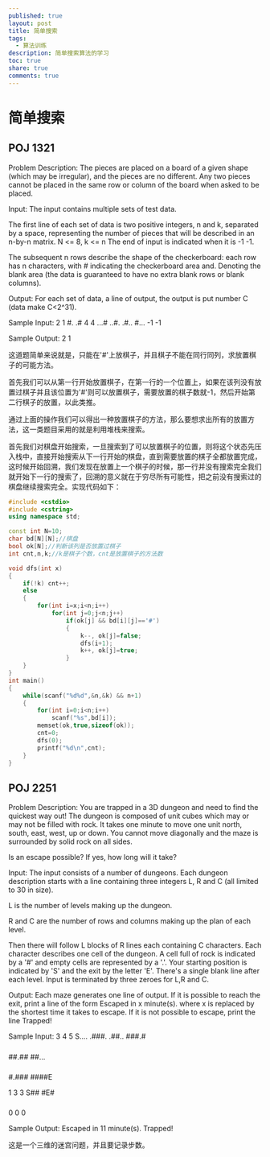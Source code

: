 ```yaml
---
published: true
layout: post
title: 简单搜索
tags:
  - 算法训练
description: 简单搜索算法的学习
toc: true
share: true
comments: true
---
```

# 简单搜索

## POJ 1321

Problem Description:
The pieces are placed on a board of a given shape (which may be irregular), and the pieces are no 
different. Any two pieces cannot be placed in the same row or column of the board when asked to be placed.

Input:
The input contains multiple sets of test data.

The first line of each set of data is two positive integers, n and k, separated by a space, representing the number of pieces that will be described in an n-by-n matrix. N <= 8, k <= n
The end of input is indicated when it is -1 -1.

The subsequent n rows describe the shape of the checkerboard: each row has n characters, with # indicating the checkerboard area and. Denoting the blank area (the data is guaranteed to have no extra blank rows or blank columns).

Output:
For each set of data, a line of output, the output is put number C (data make C<2^31).

Sample Input:
2 1
#.
.#
4 4
...#
..#.
.#..
#...
-1 -1

Sample Output:
2
1

这道题简单来说就是，只能在'#'上放棋子，并且棋子不能在同行同列，求放置棋子的可能方法。

首先我们可以从第一行开始放置棋子，在第一行的一个位置上，如果在该列没有放置过棋子并且该位置为'#'则可以放置棋子，需要放置的棋子数就-1，然后开始第二行棋子的放置，以此类推。

通过上面的操作我们可以得出一种放置棋子的方法，那么要想求出所有的放置方法，这一类题目采用的就是利用堆栈来搜索。

首先我们对棋盘开始搜索，一旦搜索到了可以放置棋子的位置，则将这个状态先压入栈中，直接开始搜索从下一行开始的棋盘，直到需要放置的棋子全都放置完成，这时候开始回溯，我们发现在放置上一个棋子的时候，那一行并没有搜索完全我们就开始下一行的搜索了，回溯的意义就在于穷尽所有可能性，把之前没有搜索过的棋盘继续搜索完全。实现代码如下：

```cpp
#include <cstdio>
#include <cstring>
using namespace std;

const int N=10;
char bd[N][N];//棋盘
bool ok[N];//判断该列是否放置过棋子
int cnt,n,k;//k是棋子个数，cnt是放置棋子的方法数

void dfs(int x)
{
    if(!k) cnt++;
    else
    {
        for(int i=x;i<n;i++)
            for(int j=0;j<n;j++)
                if(ok[j] && bd[i][j]=='#')
                {
                    k--, ok[j]=false;
                    dfs(i+1);
                    k++, ok[j]=true;
                }
    }
}
int main()
{
    while(scanf("%d%d",&n,&k) && n+1)
    {
        for(int i=0;i<n;i++)
            scanf("%s",bd[i]);
        memset(ok,true,sizeof(ok));
        cnt=0;
        dfs(0);
        printf("%d\n",cnt);
    }
}
```

## POJ 2251

Problem Description:
You are trapped in a 3D dungeon and need to find the quickest way out! The dungeon is composed of unit cubes which may or may not be filled with rock. It takes one minute to move one unit north, south, east, west, up or down. You cannot move diagonally and the maze is surrounded by solid rock on all sides.

Is an escape possible? If yes, how long will it take? 

Input:
The input consists of a number of dungeons. Each dungeon description starts with a line containing three integers L, R and C (all limited to 30 in size).

L is the number of levels making up the dungeon.

R and C are the number of rows and columns making up the plan of each level.

Then there will follow L blocks of R lines each containing C characters. Each character describes one cell of the dungeon. A cell full of rock is indicated by a '#' and empty cells are represented by a '.'. Your starting position is indicated by 'S' and the exit by the letter 'E'. There's a single blank line after each level. Input is terminated by three zeroes for L,R and C. 

Output:
Each maze generates one line of output. If it is possible to reach the exit, print a line of the form
   Escaped in x minute(s). 
where x is replaced by the shortest time it takes to escape.
If it is not possible to escape, print the line
   Trapped! 

Sample Input:
3 4 5
S....
.###.
.##..
###.#

#####
#####
##.##
##...

#####
#####
#.###
####E

1 3 3
S##
#E#
###

0 0 0

Sample Output:
Escaped in 11 minute(s).
Trapped!

这是一个三维的迷宫问题，并且要记录步数。